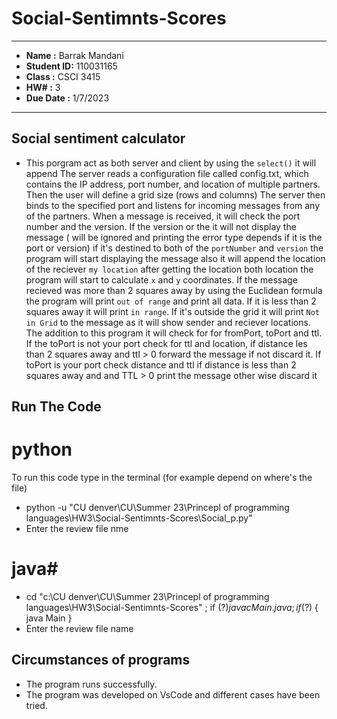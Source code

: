# Social-Sentimnts-Scores
*******************************************************
*  **Name      :**  Barrak Mandani     
*  **Student ID:**  110031165
*  **Class     :**  CSCI 3415           
*  **HW#       :**  3        
*  **Due Date  :**  1/7/2023
*******************************************************
   


##  Social sentiment calculator ##



* This porgram act as both server and client by using the ``select()`` it will append The server reads a configuration file called config.txt, which contains the IP address, port number, and location of multiple partners. Then the user will define a grid size (rows and columns) The server then binds to the specified port and listens for incoming messages from any of the partners. When a message is received, it will check the port number and the version. If the version or the it will not display the message ( will be ignored and printing the error type depends if it is the port or version) if it's destined to both of the ``portNumber`` and ``version`` the program will start displaying the message also it will append the location of the reciever ``my location`` after getting the location both location the program will start to calculate ``x`` and ``y`` coordinates. If the message recieved was more than 2 squares away by using the Euclidean formula the program will print ``out of range`` and print all data. If it is less than 2 squares away it will print ``in range``. If it's outside the grid it will print ``Not in Grid``
 to the message as it will show sender and reciever locations. The addition to this program it will check for for fromPort, toPort and ttl. If the toPort is not your    port check for ttl and location, if distance les than 2 squares away and ttl > 0 forward the message if not discard it. If toPort is your port check distance and ttl if distance is less than 2 squares away and and TTL > 0 print the message other wise discard it

 ## Run The Code
 # python #
 To run this code type in the terminal (for example depend on where's the file)
  * python -u "CU denver\CU\Summer 23\Princepl of programming languages\HW3\Social-Sentimnts-Scores\Social_p.py"                                                                
  * Enter the review file nme
 # java#
  * cd "c:\CU denver\CU\Summer 23\Princepl of programming languages\HW3\Social-Sentimnts-Scores\" ; if ($?) { javac Main.java } ; if ($?) { java Main }
  * Enter the review file name


##  Circumstances of programs

   * The program runs successfully.  
   * The program was developed on VsCode and different cases have been tried.
          